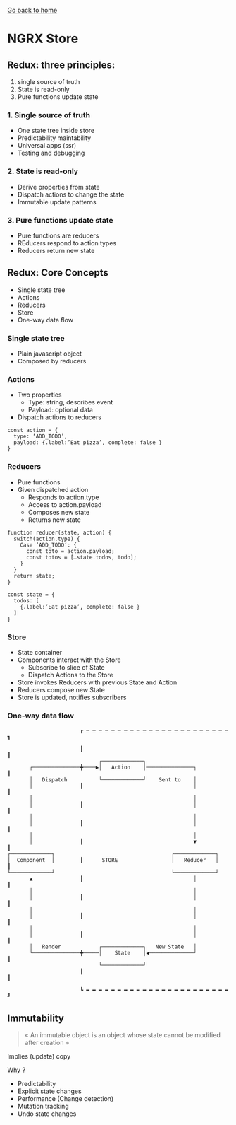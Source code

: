 [Go back to home](https://github.com/babelcodes/angular-ng/tree/master/doc)

# NGRX Store


## Redux: three principles:

1. single source of truth
1. State is read-only
1. Pure functions update state

### 1\. Single source of truth
 - One state tree inside store
- Predictability maintability
- Universal apps (ssr)
- Testing and debugging

### 2\. State is read-only
- Derive properties from state
- Dispatch actions to change the state
- Immutable update patterns

### 3\. Pure functions update state
- Pure functions are reducers
- REducers respond to action types
- Reducers return new state

## Redux: Core Concepts

- Single state tree
- Actions
- Reducers
- Store
- One-way data flow

### Single state tree

- Plain javascript object
- Composed by reducers

### Actions

- Two properties
    - Type: string, describes event
    - Payload: optional data
- Dispatch actions to reducers

```
const action = {
  type: ‘ADD_TODO’,
  payload: {.label:’Eat pizza’, complete: false }
}
```

### Reducers

- Pure functions
- Given dispatched action
    - Responds to action.type
    - Access to action.payload
    - Composes new state
    - Returns new state

```
function reducer(state, action) {
  switch(action.type) {
    Case ‘ADD_TODO’: {
      const toto = action.payload;
      const totos = […state.todos, todo];
    }
  }
  return state;
}
```

```
const state = {
  todos: [
    {.label:’Eat pizza’, complete: false }
  ]
}
```

### Store

- State container
- Components interact with the Store
    - Subscribe to slice of State
    - Dispatch Actions to the Store
- Store invokes Reducers with previous State and Action
- Reducers compose new State
- Store is updated, notifies subscribers

### One-way data flow

```
                       ┏ ━ ━ ━ ━ ━ ━ ━ ━ ━ ━ ━ ━ ━ ━ ━ ━ ━ ━ ━ ━ ━ ━ ━ ┓
                                                                        
                       ┃                                               ┃
                             ┌─────────────┐                            
       ┌───────────────╋────▶│   Action    │───────────────┐           ┃
       │   Dispatch          └─────────────┘    Sent to    │            
       │               ┃                                   │           ┃
       │                                                   │            
       │               ┃                                   │           ┃
       │                                                   │            
       │               ┃                                   │           ┃
       │                                                   │            
       │               ┃                                   ▼           ┃
┌─────────────┐                                     ┌─────────────┐     
│  Component  │        ┃      STORE                 │   Reducer   │    ┃
└─────────────┘                                     └─────────────┘     
       ▲               ┃                                   │           ┃
       │                                                   │            
       │               ┃                                   │           ┃
       │                                                   │            
       │               ┃                                   │           ┃
       │                                                   │            
       │               ┃                                   │           ┃
       │   Render            ┌─────────────┐   New State   │            
       └───────────────╋─────│    State    │◀──────────────┘           ┃
                             └─────────────┘                            
                       ┃                                               ┃
                                                                        
                       ┗ ━ ━ ━ ━ ━ ━ ━ ━ ━ ━ ━ ━ ━ ━ ━ ━ ━ ━ ━ ━ ━ ━ ━ ┛

```

## Immutability

> « An immutable object is an object whose state cannot be modified after creation »

Implies (update) copy

Why ?
- Predictability
- Explicit state changes
- Performance (Change detection)
- Mutation tracking
- Undo state changes
